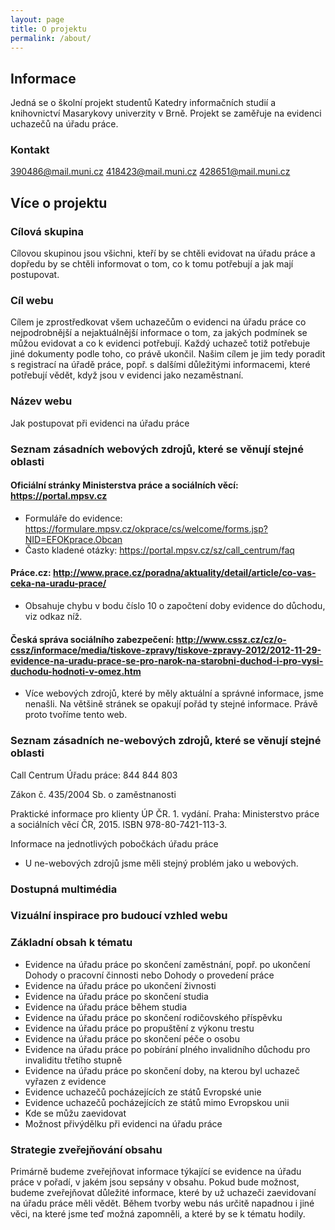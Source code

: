 ```yaml
---
layout: page
title: O projektu
permalink: /about/
---
```



## Informace

Jedná se o školní projekt studentů Katedry informačních studií a knihovnictví Masarykovy univerzity v Brně. Projekt se zaměřuje na evidenci uchazečů na úřadu práce.

### Kontakt

[390486@mail.muni.cz](mailto:390486@mail.muni.cz)
[418423@mail.muni.cz](mailto:418423@mail.muni.cz)
[428651@mail.muni.cz](mailto:428651@mail.muni.cz)

## Více o projektu

### Cílová skupina

Cílovou skupinou jsou všichni, kteří by se chtěli evidovat na úřadu práce a dopředu by se chtěli informovat o tom, co k tomu potřebují a jak mají postupovat.

### Cíl webu

Cílem je zprostředkovat všem uchazečům o evidenci na úřadu práce co nejpodrobnější a nejaktuálnější informace o tom, za jakých podmínek se můžou evidovat a co k evidenci potřebují. Každý uchazeč totiž potřebuje jiné dokumenty podle toho, co právě ukončil. Našim cílem je jim tedy poradit s registrací na úřadě práce, popř. s dalšími důležitými informacemi, které potřebují vědět, když jsou v evidenci jako nezaměstnaní.

### Název webu

Jak postupovat při evidenci na úřadu práce

### Seznam zásadních webových zdrojů, které se věnují stejné oblasti

#### Oficiální stránky Ministerstva práce a sociálních věcí: https://portal.mpsv.cz
-	Formuláře do evidence: https://formulare.mpsv.cz/okprace/cs/welcome/forms.jsp?NID=EFOKprace.Obcan
-	Často kladené otázky: https://portal.mpsv.cz/sz/call_centrum/faq

#### Práce.cz: http://www.prace.cz/poradna/aktuality/detail/article/co-vas-ceka-na-uradu-prace/
-	Obsahuje chybu v bodu číslo 10 o započtení doby evidence do důchodu, viz odkaz níž.

#### Česká správa sociálního zabezpečení: http://www.cssz.cz/cz/o-cssz/informace/media/tiskove-zpravy/tiskove-zpravy-2012/2012-11-29-evidence-na-uradu-prace-se-pro-narok-na-starobni-duchod-i-pro-vysi-duchodu-hodnoti-v-omez.htm

-	Více webových zdrojů, které by měly aktuální a správné informace, jsme nenašli. Na většině stránek se opakují pořád ty stejné informace. Právě proto tvoříme tento web.

### Seznam zásadních ne-webových zdrojů, které se věnují stejné oblasti

Call Centrum Úřadu práce: 844 844 803

Zákon č. 435/2004 Sb. o zaměstnanosti

Praktické informace pro klienty ÚP ČR. 1. vydání. Praha: Ministerstvo práce a sociálních věcí ČR, 2015. ISBN 978-80-7421-113-3.

Informace na jednotlivých pobočkách úřadu práce

-	U ne-webových zdrojů jsme měli stejný problém jako u webových.

### Dostupná multimédia


### Vizuální inspirace pro budoucí vzhled webu


### Základní obsah k tématu
-	Evidence na úřadu práce po skončení zaměstnání, popř. po ukončení Dohody o pracovní činnosti nebo Dohody o provedení práce
-	Evidence na úřadu práce po ukončení živnosti
-	Evidence na úřadu práce po skončení studia
-	Evidence na úřadu práce během studia
-	Evidence na úřadu práce po skončení rodičovského příspěvku
-	Evidence na úřadu práce po propuštění z výkonu trestu
-	Evidence na úřadu práce po skončení péče o osobu
-	Evidence na úřadu práce po pobírání plného invalidního důchodu pro invaliditu třetího stupně 
-	Evidence na úřadu práce po skončení doby, na kterou byl uchazeč vyřazen z evidence
-	Evidence uchazečů pocházejících ze států Evropské unie
-	Evidence uchazečů pocházejících ze států mimo Evropskou unii
-	Kde se můžu zaevidovat
-	Možnost přivýdělku při evidenci na úřadu práce


### Strategie zveřejňování obsahu

Primárně budeme zveřejňovat informace týkající se evidence na úřadu práce v pořadí, v jakém jsou sepsány v obsahu. Pokud bude možnost, budeme zveřejňovat důležité informace, které by už uchazeči zaevidovaní na úřadu práce měli vědět. Během tvorby webu nás určitě napadnou i jiné věci, na které jsme teď možná zapomněli, a které by se k tématu hodily.

